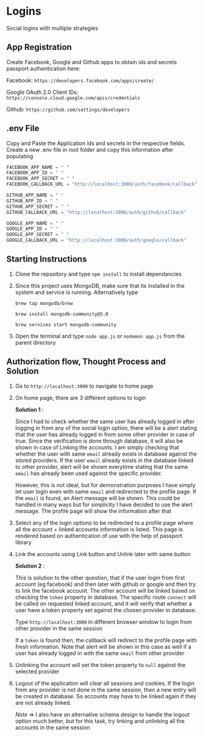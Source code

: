# Logins
Social logins with multiple strategies

## App Registration

   Create Facebook, Google and Github apps to obtain ids and secrets passport authentication here:
   
   Facebook: `https://developers.facebook.com/apps/create/`

   Google OAuth 2.0 Client IDs: `https://console.cloud.google.com/apis/credentials`

   Github: `https://github.com/settings/developers`

## .env File
   Copy and Paste the Application ids and secrets in the respective fields. Create a new .env file in root folder and copy this information after populating
   
   ```s
   FACEBOOK_APP_NAME = " "
   FACEBOOK_APP_ID = " "
   FACEBOOK_APP_SECRET = " "
   FACEBOOK_CALLBACK_URL = "http://localhost:3000/auth/facebook/callback"

   GITHUB_APP_NAME = " "
   GITHUB_APP_ID = " "
   GITHUB_APP_SECRET = " "
   GITHUB_CALLBACK_URL = "http://localhost:3000/auth/github/callback"

   GOOGLE_APP_NAME = " "
   GOOGLE_APP_ID = " "
   GOOGLE_APP_SECRET = " "
   GOOGLE_CALLBACK_URL = "http://localhost:3000/auth/google/callback"
   ```

## Starting Instructions

1. Clone the repsoitory and type `npm install` to install dependancies

2. Since this project uses MongoDB, make sure that its installed in the system and service is running. Alternatively type
   
   ```shell
   brew tap mongodb/brew

   brew install mongodb-community@5.0

   brew services start mongodb-community
   ```

3. Open the terminal and type `node app.js` or `nodemon app.js` from the parent directory


## Authorization flow, Thought Process and Solution

1. Go to `http://localhost:3000` to navigate to home page
   
2. On home page, there are 3 different options to login

    **Solution 1** : 
    
    Since I had to check whether the same user has already logged in after logging in from any of the social login option, there will be a alert stating that the user has already logged in from some other provider in case of true. Since the verification is done through database, it will also be shown in case of Linking the accounts. I am simply checking that whether the user with same `email` already exists in database against the stored providers. If the user `email` already exists in the database linked to other provider, alert will be shown everytime stating that the same `email` has already been used against the specific provider.

    However, this is not ideal, but for demonstration purposes I have simply let user login even with same `email` and redirected to the profile page. If the `email` is found, an Alert message will be shown. This could be handled in many ways but for simplicity I have decided to use the alert message. The profile page will show the information after that
    

3. Select any of the login options to be redirected to a profile page where all the account + linked accounts information is listed. This page is rendered based on authentication of use
   with the help of passport library
   
4. Link the accounts using Link button and Unlink later with same button
   
   **Solution 2** :
   

   This is solution to the other question, that if the user login from first account (eg facebook) and then later with github or google and then try to link the facebook account. The other account will be linked based on checking the `token` property in database. The specific route `connect` will be called on requested linked account, and it will verify that whether a user have a token property set against the chosen provider in database. 
   
   Type `http://localhost:3000` in different browser window to login from other provider in the same session

   If a `token` is found then, the callback will redirect to the profile page with fresh information. Note that alert will be shown in this case as well if a user has already logged in with the same `email` from other provider

5. Unlinking the account will set the token property to `null` against the selected provider
   
6. Logout of the application will clear all sessions and cookies. If the login from any provider is not done in the same session, then a new entry will be created in database. So accounts may 
   have to be linked again if they are not already linked.

   *Note* => I also have an alternative schema design to handle the logout option much better, but for this task, try linking and unlinking all the accounts in the same session


